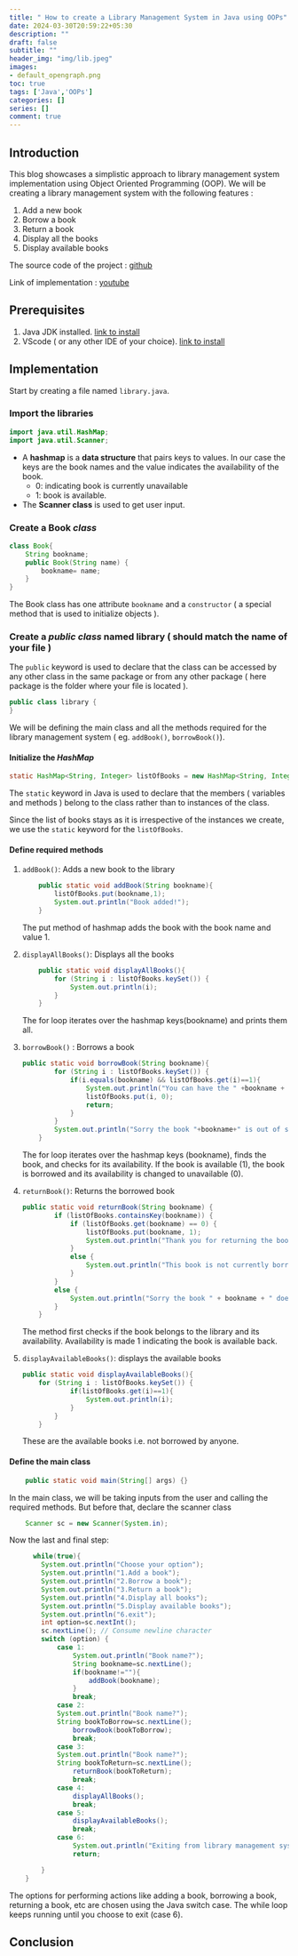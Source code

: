 ```yaml
---
title: " How to create a Library Management System in Java using OOPs"
date: 2024-03-30T20:59:22+05:30
description: ""
draft: false
subtitle: ""
header_img: "img/lib.jpeg"
images:
- default_opengraph.png
toc: true
tags: ['Java','OOPs']
categories: []
series: []
comment: true
---
```


## Introduction
This blog showcases a simplistic approach to library management system implementation using Object Oriented Programming (OOP).
We will be creating a library management system with the following features : 
1. Add a new book
2. Borrow a book
3. Return a book
4. Display all the books
5. Display available books

The source code of the project : 
[github](https://github.com/ritikahotwani/library-management-system-OOPS)

Link of implementation :
[youtube](https://www.youtube.com/watch?v=EZVrc47gwOs&ab_channel=RitikaHotwani)
## Prerequisites

1. Java JDK installed. [link to install](https://www.oracle.com/in/java/technologies/downloads/)
2. VScode ( or any other IDE of your choice).  [link to install](https://code.visualstudio.com/download)

## Implementation

Start by creating a file named `library.java`.

### Import the libraries

```java
import java.util.HashMap;
import java.util.Scanner;
```

- A **hashmap** is a **data structure** that pairs keys to values. In our case the keys are the book names and the value indicates the availability of the book.
    - 0: indicating book is currently unavailable 
    - 1: book is available.
- The **Scanner class** is used to get user input.

### Create a  Book *class* 

```java
class Book{
    String bookname;
    public Book(String name) {
        bookname= name;
    }  
}
```

The Book class has one attribute `bookname` and a `constructor` ( a special method that is used to initialize objects ).

### Create a *public class* named library ( **should match the name of your file** )

The `public` keyword is used to declare that the class can be accessed by any other class in the same package or from any other package ( here package is the folder where your file is located ).

```java
public class library {
}   
```   

We will be defining the main class and all the methods required for the library management system ( eg. `addBook()`, `borrowBook()`).

#### Initialize the *HashMap*

```java
static HashMap<String, Integer> listOfBooks = new HashMap<String, Integer>();
```

The `static` keyword in Java is used to declare that the members ( variables and methods ) belong to the class rather than to instances of the class. 

Since the list of books stays as it is irrespective of the instances we create, we use the `static` keyword for the `listOfBooks`.

#### Define required methods

1. `addBook()`: Adds a new book to the library
    ```java    
        public static void addBook(String bookname){
            listOfBooks.put(bookname,1);
            System.out.println("Book added!"); 
        }
    ```

    The put method of hashmap adds the book with the book name and value 1.

2. `displayAllBooks()`: Displays all the books
    ```java
        public static void displayAllBooks(){    
            for (String i : listOfBooks.keySet()) {
                System.out.println(i);
            } 
        }
    ``` 

    The for loop iterates over the hashmap keys(bookname) and prints them all.

3. `borrowBook()` : Borrows a book 
    ```java    
    public static void borrowBook(String bookname){
            for (String i : listOfBooks.keySet()) {
                if(i.equals(bookname) && listOfBooks.get(i)==1){
                    System.out.println("You can have the " +bookname + " book. Return after 5 days");
                    listOfBooks.put(i, 0);
                    return;
                }    
            }
            System.out.println("Sorry the book "+bookname+" is out of stock. Come back tomorrow!"); 
        }
    ``` 

    The for loop iterates over the hashmap keys (bookname), finds the book, and checks for its availability.
    If the book is available (1), the book is borrowed and its availability is changed to unavailable (0).

4. `returnBook()`: Returns the borrowed book
    ```java
    public static void returnBook(String bookname) {
            if (listOfBooks.containsKey(bookname)) {
                if (listOfBooks.get(bookname) == 0) {
                    listOfBooks.put(bookname, 1);
                    System.out.println("Thank you for returning the book: " + bookname);
                } 
                else {
                    System.out.println("This book is not currently borrowed.");
                }
            } 
            else {
                System.out.println("Sorry the book " + bookname + " doesn't exist.");
            }
        }
    ```

    The method first checks if the book belongs to the library and its availability.
    Availability is made 1 indicating the book is available back.

5. `displayAvailableBooks()`: displays the available books
    ```java
    public static void displayAvailableBooks(){
        for (String i : listOfBooks.keySet()) {
                if(listOfBooks.get(i)==1){
                    System.out.println(i);
                }    
            }
        }
    ```

    These are the available books i.e. not borrowed by anyone.

#### Define the main class

```java
    public static void main(String[] args) {}
```

In the main class, we will be taking inputs from the user and calling the required methods. 
But before that, declare the scanner class

```java
    Scanner sc = new Scanner(System.in);

```

Now the last and final step:

```java
      while(true){
        System.out.println("Choose your option");
        System.out.println("1.Add a book");
        System.out.println("2.Borrow a book");
        System.out.println("3.Return a book");
        System.out.println("4.Display all books");
        System.out.println("5.Display available books");
        System.out.println("6.exit");
        int option=sc.nextInt();
        sc.nextLine(); // Consume newline character
        switch (option) {
            case 1:
                System.out.println("Book name?");
                String bookname=sc.nextLine();
                if(bookname!=""){
                    addBook(bookname);
                }
                break;
            case 2:
            System.out.println("Book name?");
            String bookToBorrow=sc.nextLine();
                borrowBook(bookToBorrow);
                break;
            case 3:
            System.out.println("Book name?");
            String bookToReturn=sc.nextLine();
                returnBook(bookToReturn);
                break;
            case 4:
                displayAllBooks();
                break;
            case 5:
                displayAvailableBooks();
                break;
            case 6:
                System.out.println("Exiting from library management system!");
                return;

        }
    }
```

The options for performing actions like adding a book, borrowing a book, returning a book, etc are chosen using the Java switch case.
The while loop keeps running until you choose to exit (case 6).

## Conclusion
